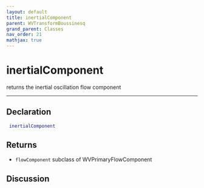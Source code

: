 ```yaml
---
layout: default
title: inertialComponent
parent: WVTransformBoussinesq
grand_parent: Classes
nav_order: 21
mathjax: true
---
```


#  inertialComponent

returns the inertial oscillation flow component


---

## Declaration
```matlab
 inertialComponent
```
## Returns
+ `flowComponent`  subclass of WVPrimaryFlowComponent

## Discussion

        
